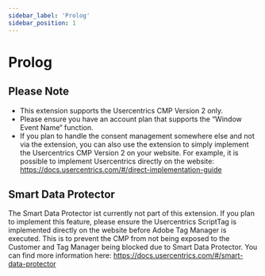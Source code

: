 ```yaml
---
sidebar_label: 'Prolog'
sidebar_position: 1
---
```


# Prolog

## Please Note

* This extension supports the Usercentrics CMP Version 2 only.
* Please ensure you have an account plan that supports the “Window Event Name“ function.
* If you plan to handle the consent management somewhere else and not via the extension, you can also use the extension to simply implement the Usercentrics CMP Version 2 on your website. For example, it is possible to implement Usercentrics directly on the website: https://docs.usercentrics.com/#/direct-implementation-guide

## Smart Data Protector

The Smart Data Protector ist currently not part of this extension. If you plan to implement this feature, please ensure the Usercentrics ScriptTag is implemented directly on the website before Adobe Tag Manager is executed. This is to prevent the CMP from not being exposed to the Customer and Tag Manager being blocked due to Smart Data Protector. You can find more information here: https://docs.usercentrics.com/#/smart-data-protector
